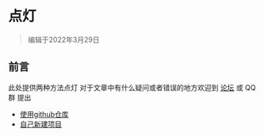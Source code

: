 # 点灯

> 编辑于2022年3月29日

## 前言
此处提供两种方法点灯
对于文章中有什么疑问或者错误的地方欢迎到 [论坛](https://bbs.sipeed.com) 或 QQ群 提出
- [使用github仓库](./led/github_sourcecode.md)
- [自己新建项目](./led/self_create.md)  


